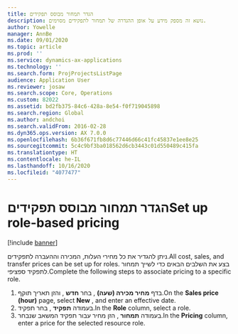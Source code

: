 ```yaml
---
title: הגדר תמחור מבוסס תפקידים
description: נושא זה מספק מידע על אופן ההגדרה של תמחור לתפקידים מסוימים.
author: Yowelle
manager: AnnBe
ms.date: 09/01/2020
ms.topic: article
ms.prod: ''
ms.service: dynamics-ax-applications
ms.technology: ''
ms.search.form: ProjProjectsListPage
audience: Application User
ms.reviewer: josaw
ms.search.scope: Core, Operations
ms.custom: 82022
ms.assetid: bd2fb375-84c6-428a-8e54-f0f719045898
ms.search.region: Global
ms.author: andchoi
ms.search.validFrom: 2016-02-28
ms.dyn365.ops.version: AX 7.0.0
ms.openlocfilehash: 6b36f671fb8d6c77446d66c41fc45837e1ee8e25
ms.sourcegitcommit: 5c4c9bf3ba018562d6cb3443c01d550489c415fa
ms.translationtype: HT
ms.contentlocale: he-IL
ms.lasthandoff: 10/16/2020
ms.locfileid: "4077477"
---
```

# <a name="set-up-role-based-pricing"></a><span data-ttu-id="d4da5-103">הגדר תמחור מבוסס תפקידים</span><span class="sxs-lookup"><span data-stu-id="d4da5-103">Set up role-based pricing</span></span>

[!include [banner](../includes/banner.md)]

<span data-ttu-id="d4da5-104">ניתן להגדיר את כל מחירי העלות, המכירה וההעברה לתפקידים.</span><span class="sxs-lookup"><span data-stu-id="d4da5-104">All cost, sales, and transfer prices can be set up for roles.</span></span> <span data-ttu-id="d4da5-105">בצע את השלבים הבאים כדי לשייך תמחור לתפקיד ספציפי.</span><span class="sxs-lookup"><span data-stu-id="d4da5-105">Complete the following steps to associate pricing to a specific role.</span></span>

1. <span data-ttu-id="d4da5-106">בדף **מחיר מכירה (שעה)** , בחר **חדש** , והזן תאריך תוקף.</span><span class="sxs-lookup"><span data-stu-id="d4da5-106">On the **Sales price (hour)** page, select **New** , and enter an effective date.</span></span>
2. <span data-ttu-id="d4da5-107">בעמודה **תפקיד** , בחר תפקיד.</span><span class="sxs-lookup"><span data-stu-id="d4da5-107">In the **Role** column, select a role.</span></span>
3. <span data-ttu-id="d4da5-108">בעמודה **תמחור** , הזן מחיר עבור תפקיד המשאב שנבחר.</span><span class="sxs-lookup"><span data-stu-id="d4da5-108">In the **Pricing** column, enter a price for the selected resource role.</span></span>
